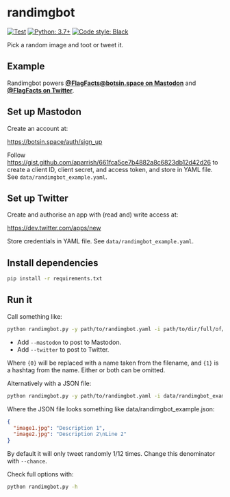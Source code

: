 # randimgbot

[![Test](https://github.com/hugovk/randimgbot/actions/workflows/test.yml/badge.svg)](https://github.com/hugovk/randimgbot/actions/workflows/test.yml)
[![Python: 3.7+](https://img.shields.io/badge/Python-3.7+-blue.svg)](https://www.python.org/downloads/)
[![Code style: Black](https://img.shields.io/badge/code%20style-Black-000000.svg)](https://github.com/psf/black)

Pick a random image and toot or tweet it.

## Example

Randimgbot powers
**[@FlagFacts@botsin.space on Mastodon](https://botsin.space/@FlagFacts)** and
**[@FlagFacts on Twitter](https://twitter.com/FlagFacts)**.

## Set up Mastodon

Create an account at:

https://botsin.space/auth/sign_up

Follow https://gist.github.com/aparrish/661fca5ce7b4882a8c6823db12d42d26 to create a
client ID, client secret, and access token, and store in YAML file. See
`data/randimgbot_example.yaml`.

## Set up Twitter

Create and authorise an app with (read and) write access at:

https://dev.twitter.com/apps/new

Store credentials in YAML file. See `data/randimgbot_example.yaml`.

## Install dependencies

```bash
pip install -r requirements.txt
```

## Run it

Call something like:

```bash
python randimgbot.py -y path/to/randimgbot.yaml -i path/to/dir/full/of/images/*.jpg -t "Random thing: {0} #randomthing {1}"
```

- Add `--mastodon` to post to Mastodon.
- Add `--twitter` to post to Twitter.

Where `{0}` will be replaced with a name taken from the filename, and `{1}` is a hashtag
from the name. Either or both can be omitted.

Alternatively with a JSON file:

```bash
python randimgbot.py -y path/to/randimgbot.yaml -i data/randimgbot_example.json -t "Random thing: {0} #randomthing {1}"
```

Where the JSON file looks something like data/randimgbot_example.json:

```json
{
  "image1.jpg": "Description 1",
  "image2.jpg": "Description 2\nLine 2"
}
```

By default it will only tweet randomly 1/12 times. Change this denominator with
`--chance`.

Check full options with:

```bash
python randimgbot.py -h
```
